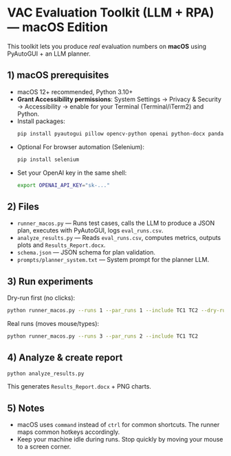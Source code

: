 # VAC Evaluation Toolkit (LLM + RPA) — macOS Edition

This toolkit lets you produce *real* evaluation numbers on **macOS** using PyAutoGUI + an LLM planner.

## 1) macOS prerequisites
- macOS 12+ recommended, Python 3.10+
- **Grant Accessibility permissions**: System Settings → Privacy & Security → Accessibility → enable for your Terminal (Terminal/iTerm2) and Python.
- Install packages:
  ```bash
  pip install pyautogui pillow opencv-python openai python-docx pandas matplotlib jsonschema
  ```
- Optional For browser automation (Selenium):
  ```bash
  pip install selenium
  ```
- Set your OpenAI key in the same shell:
  ```bash
  export OPENAI_API_KEY="sk-..."
  ```

## 2) Files
- `runner_macos.py` — Runs test cases, calls the LLM to produce a JSON plan, executes with PyAutoGUI, logs `eval_runs.csv`.
- `analyze_results.py` — Reads `eval_runs.csv`, computes metrics, outputs plots and `Results_Report.docx`.
- `schema.json` — JSON schema for plan validation.
- `prompts/planner_system.txt` — System prompt for the planner LLM.

## 3) Run experiments
Dry-run first (no clicks):
```bash
python runner_macos.py --runs 1 --par_runs 1 --include TC1 TC2 --dry-run
```
Real runs (moves mouse/types):
```bash
python runner_macos.py --runs 3 --par_runs 2 --include TC1 TC2
```

## 4) Analyze & create report
```bash
python analyze_results.py
```
This generates `Results_Report.docx` + PNG charts.

## 5) Notes
- macOS uses `command` instead of `ctrl` for common shortcuts. The runner maps common hotkeys accordingly.
- Keep your machine idle during runs. Stop quickly by moving your mouse to a screen corner.
